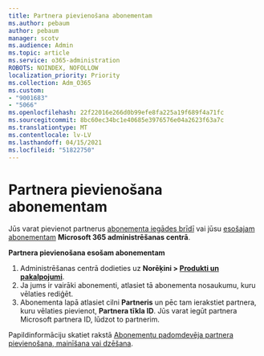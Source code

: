 ```yaml
---
title: Partnera pievienošana abonementam
ms.author: pebaum
author: pebaum
manager: scotv
ms.audience: Admin
ms.topic: article
ms.service: o365-administration
ROBOTS: NOINDEX, NOFOLLOW
localization_priority: Priority
ms.collection: Adm_O365
ms.custom:
- "9001683"
- "5066"
ms.openlocfilehash: 22f22016e266d0b99efe8fa225a19f689f4a71fc
ms.sourcegitcommit: 8bc60ec34bc1e40685e3976576e04a2623f63a7c
ms.translationtype: MT
ms.contentlocale: lv-LV
ms.lasthandoff: 04/15/2021
ms.locfileid: "51822750"
---
```

# <a name="add-a-partner-to-your-subscription"></a>Partnera pievienošana abonementam

Jūs varat pievienot partnerus [abonementa iegādes brīdī](https://docs.microsoft.com/microsoft-365/admin/misc/add-partner?view=o365-worldwide#add-a-partner-at-the-time-of-purchase) vai jūsu [esošajam abonementam](https://docs.microsoft.com/microsoft-365/admin/misc/add-partner?view=o365-worldwide#add-a-partner-to-an-existing-subscription) **Microsoft 365 administrēšanas centrā**.

**Partnera pievienošana esošam abonementam**

1. Administrēšanas centrā dodieties uz **Norēķini > [Produkti un pakalpojumi](https://go.microsoft.com/fwlink/p/?linkid=842054)**. 
2. Ja jums ir vairāki abonementi, atlasiet tā abonementa nosaukumu, kuru vēlaties rediģēt. 
3. Abonementa lapā atlasiet cilni **Partneris** un pēc tam ierakstiet partnera, kuru vēlaties pievienot, **Partnera tīkla ID**. Jūs varat iegūt partnera Microsoft partnera ID, lūdzot to partnerim. 

Papildinformāciju skatiet rakstā [Abonementu padomdevēja partnera pievienošana, mainīšana vai dzēšana](https://docs.microsoft.com/microsoft-365/admin/misc/add-partner). 
